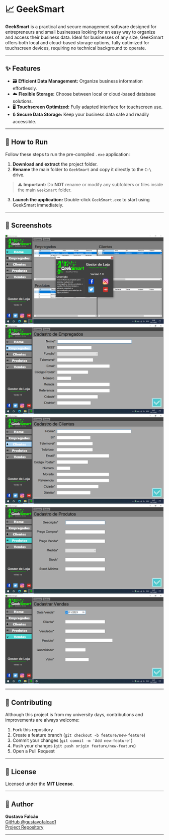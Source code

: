 # 📈 GeekSmart

**GeekSmart** is a practical and secure management software designed for entrepreneurs and small businesses looking for an easy way to organize and access their business data. Ideal for businesses of any size, GeekSmart offers both local and cloud-based storage options, fully optimized for touchscreen devices, requiring no technical background to operate.

---

## ✨ Features

- 🗃️ **Efficient Data Management:** Organize business information effortlessly.
- ☁️ **Flexible Storage:** Choose between local or cloud-based database solutions.
- 🖥️ **Touchscreen Optimized:** Fully adapted interface for touchscreen use.
- 🔒 **Secure Data Storage:** Keep your business data safe and readily accessible.

---

## 🚀 How to Run

Follow these steps to run the pre-compiled `.exe` application:

1. **Download and extract** the project folder.
2. **Rename** the main folder to `GeekSmart` and copy it directly to the `C:\` drive.

> ⚠️ **Important:** Do **NOT** rename or modify any subfolders or files inside the main `GeekSmart` folder.

3. **Launch the application:** Double-click `GeekSmart.exe` to start using GeekSmart immediately.

---

## 📸 Screenshots
![Screen 1](./screenshot/1.png)
![Screen 2](./screenshot/2.png)
![Screen 3](./screenshot/3.png)
![Screen 4](./screenshot/4.png)
![Screen 5](./screenshot/5.png)

---

## 🤝 Contributing

Although this project is from my university days, contributions and improvements are always welcome:

1. Fork this repository
2. Create a feature branch (`git checkout -b feature/new-feature`)
3. Commit your changes (`git commit -m 'Add new-feature'`)
4. Push your changes (`git push origin feature/new-feature`)
5. Open a Pull Request

---

## 📄 License

Licensed under the **MIT License**.

---

## 👤 Author

**Gustavo Falcão**  
[GitHub @gustavofalcao1](https://github.com/gustavofalcao1)  
[Project Repository](https://github.com/gustavofalcao1/GeekSmart)

---

